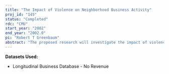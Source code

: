 ```yaml
---
title: "The Impact of Violence on Neighborhood Business Activity"
proj_id: "145"
status: "Completed"
rdc: "CMU"
start_year: "2002"
end_year: "2002.0"
pi: "Robert T Greenbaum"
abstract: "The proposed research will investigate the impact of violence on non-victims. We will combine geo-coded homicide data from six cities over ten years with a longitudinal data set containing all business establishments in these cities to determine whether localized surges in homicide activity have an impact on neighborhood business districts. If, after controlling for prior trends in business activity, homicide surges are followed by closings of retail and personal services business establishments, this will provide empirical evidence that non-victims, such as customers and employees, are changing their behavior and thereby incurring a cost from increases in violence. The proposed research will provide a number of significant benefits to the Census Bureau. Because the Longitudinal Business Database (LBD) is a new data set, the project will provide the Bureau with an early assessment of the quality of the data. The study utilizes temporal and spatial aspects of the data, thus allowing for tests of the stability of the data across both dimensions. For the six cities, the research will hopes to provide important improvements to the geocoding of the existing LBD data by creating a stable set of ZIP groups, which will be created by accounting for the changes the U.S. Postal Service makes in ZIP codes over time. A bridge file linking old ZIP boundaries to new ones in order to create a stable list of ZIPs will be given to CES to aid to future researchers. Finally, the proposed research will provide new insights into the relationship between neighborhood job growth and violence that will assist federal, state and local decision makers in designing practices and allocating resources to improve the quality of life in urban areas. By helping to provide additional information about the interactions between residents and the characteristics of the local business community, we will help provide richer measures of the census variables."
---
```


**Datasets Used:**

  - Longitudinal Business Database - No Revenue 

